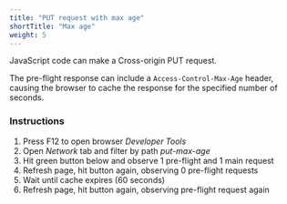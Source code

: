 ```yaml
---
title: "PUT request with max age"
shortTitle: "Max age"
weight: 5
---
```


JavaScript code can make a Cross-origin PUT request.

The pre-flight response can include a `Access-Control-Max-Age` header, causing the browser to cache the response for the specified number of seconds.

### Instructions

1. Press F12 to open browser *Developer Tools*
1. Open *Network* tab and filter by path *put-max-age*
1. Hit green button below and observe 1 pre-flight and 1 main request
1. Refresh page, hit button again, observing 0 pre-flight requests
1. Wait until cache expires (60 seconds)
1. Refresh page, hit button again, observing pre-flight request again